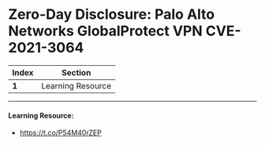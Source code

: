 # Zero-Day Disclosure: Palo Alto Networks GlobalProtect VPN CVE-2021-3064

Index | Section
--- | ---
**1** | Learning Resource

___


#### Learning Resource: 

* https://t.co/P54M40rZEP
